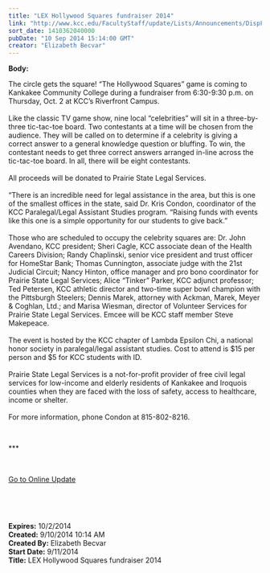 ```yaml
---
title: "​LEX Hollywood Squares fundraiser 2014"
link: "http://www.kcc.edu/FacultyStaff/update/Lists/Announcements/DispForm.aspx?ID=1621"
sort_date: 1410362040000
pubDate: "10 Sep 2014 15:14:00 GMT"
creator: "Elizabeth Becvar"
---
```


<div><b>Body:</b> <div class="ExternalClass2DA98224FEDE4146AA7B16D3C61198F9"><p>The circle gets the square! “The Hollywood Squares” game is coming to Kankakee Community College during a fundraiser from 6:30-9:30 p.m. on Thursday, Oct. 2 at KCC’s Riverfront Campus.<br /><br />Like the classic TV game show, nine local “celebrities” will sit in a three-by-three tic-tac-toe board. Two contestants at a time will be chosen from the audience. They will be called on to determine if a celebrity is giving a correct answer to a general knowledge question or bluffing. To win, the contestant needs to get three correct answers arranged in-line across the tic-tac-toe board. In all, there will be eight contestants.   <br />    <br />All proceeds will be donated to Prairie State Legal Services.<br /><br />“There is an incredible need for legal assistance in the area, but this is one of the smallest offices in the state, said Dr. Kris Condon, coordinator of the KCC Paralegal/Legal Assistant Studies program. “Raising funds with events like this one is a simple opportunity for our students to give back.”<br /><br />Those who are scheduled to occupy the celebrity squares are: Dr. John Avendano, KCC president; Sheri Cagle, KCC associate dean of the Health Careers Division; Randy Chaplinski, senior vice president and trust officer for HomeStar Bank; Thomas Cunnington, associate judge with the 21st Judicial Circuit; Nancy Hinton, office manager and pro bono coordinator for Prairie State Legal Services; Alice “Tinker” Parker, KCC adjunct professor; Ted Petersen, KCC athletic director and two-time super bowl champion with the Pittsburgh Steelers; Dennis Marek, attorney with Ackman, Marek, Meyer &amp; Coghlan, Ltd.; and Marisa Wiesman, director of Volunteer Services for Prairie State Legal Services. Emcee will be KCC staff member Steve Makepeace.<br /><br />The event is hosted by the KCC chapter of Lambda Epsilon Chi, a national honor society in paralegal/legal assistant studies. Cost to attend is $15 per person and $5 for KCC students with ID.<br /><br />Prairie State Legal Services is a not-for-profit provider of free civil legal services for low-income and elderly residents of Kankakee and Iroquois counties when they are faced with the loss of safety, access to healthcare, income or shelter. <br /><br />For more information, phone Condon at 815-802-8216.</p>
<p> </p>
<p>***</p>
<p> </p>
<p><a href="/FacultyStaff/update/Pages/dailyupdate.aspx">Go to Online Update</a></p>
<p> </p>
<p><br /></p></div></div>
<div><b>Expires:</b> 10/2/2014</div>
<div><b>Created:</b> 9/10/2014 10:14 AM</div>
<div><b>Created By:</b> Elizabeth Becvar</div>
<div><b>Start Date:</b> 9/11/2014</div>
<div><b>Title:</b> ​LEX Hollywood Squares fundraiser 2014</div>
